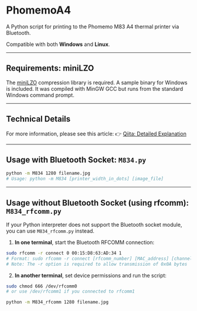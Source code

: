 # PhomemoA4

A Python script for printing to the Phomemo M83 A4 thermal printer via Bluetooth.

Compatible with both **Windows** and **Linux**.

---

## Requirements: miniLZO

The [miniLZO](https://www.oberhumer.com/opensource/lzo/) compression library is required.
A sample binary for Windows is included. It was compiled with MinGW GCC but runs from the standard Windows command prompt.

---

## Technical Details

For more information, please see this article:
👉 [Qiita: Detailed Explanation](https://qiita.com/cure_honey/items/1cef2b11291bafbe9d76)

---

## Usage with Bluetooth Socket: `M834.py`

```bash
python -m M834 1280 filename.jpg
# Usage: python -m M834 [printer_width_in_dots] [image_file]
```

---

## Usage without Bluetooth Socket (using rfcomm): `M834_rfcomm.py`

If your Python interpreter does not support the Bluetooth socket module, you can use `M834_rfcomm.py` instead.

1. **In one terminal**, start the Bluetooth RFCOMM connection:

```bash
sudo rfcomm -r connect 0 00:15:D8:63:AD:34 1
# Format: sudo rfcomm -r connect [rfcomm_number] [MAC_address] [channel]
# Note: The -r option is required to allow transmission of 0x0A bytes
```

2. **In another terminal**, set device permissions and run the script:

```bash
sudo chmod 666 /dev/rfcomm0
# or use /dev/rfcomm1 if you connected to rfcomm1

python -m M834_rfcomm 1280 filename.jpg
```
